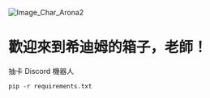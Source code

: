 ![Image_Char_Arona2](https://github.com/henryauyong/ShittimChestDiscordBot/assets/26832631/e1c7de59-2520-4107-83bc-858fec3a3ecc)

# 歡迎來到希迪姆的箱子，老師！

抽卡 Discord 機器人

``pip -r requirements.txt``
